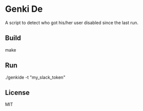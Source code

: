 # Genki De

A script to detect who got his/her user disabled since the last run.

## Build

make

## Run

./genkide -t "my_slack_token"

## License

MIT
